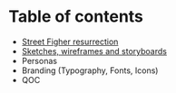 # Table of contents

* [Street Figher resurrection](README.md)
* [Sketches, wireframes and storyboards](gamicon.md)
* Personas
* Branding \(Typography, Fonts, Icons\)
* QOC

